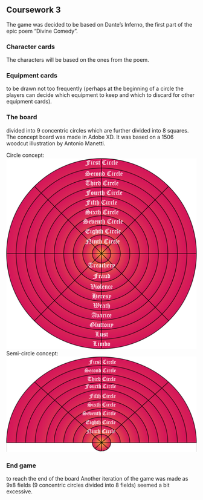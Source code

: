 ## Coursework 3

The game was decided to be based on Dante’s Inferno, the first part of the epic poem “Divine Comedy”. 

### Character cards
The characters will be based on the ones from the poem.

### Equipment cards
to be drawn not too frequently (perhaps at the beginning of a circle the players can decide which equipment to keep and which to discard for other equipment cards).

### The board
divided into 9 concentric circles which are further divided into 8 squares. The concept board was made in Adobe XD. It was based on a 1506 woodcut illustration by Antonio Manetti.

Circle concept:
![c](InfernoBoard1.png)
Semi-circle concept:
![sc](semiCircle.png)

### End game
to reach the end of the board
Another iteration of the game was made as 9x8 fields (9 concentric circles divided into 8 fields) seemed a bit excessive.
